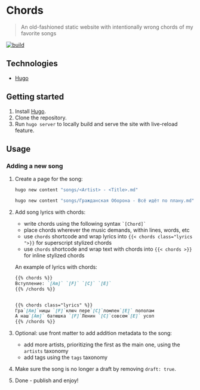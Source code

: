 # Chords

> An old-fashioned static website with intentionally wrong chords of my favorite songs

[![build](https://img.shields.io/github/actions/workflow/status/alebabai/chords/ci.yml)](https://github.com/alebabai/chords/actions?query=workflow%3ACI)

## Technologies

- [Hugo](https://gohugo.io/)

## Getting started

1. Install [Hugo](https://gohugo.io/).
1. Clone the repository.
1. Run `hugo server` to locally build and serve the site with live-reload feature.

## Usage

### Adding a new song

1. Create a page for the song:

    ```sh
    hugo new content "songs/<Artist> - <Title>.md"
    ```

    ```sh
    hugo new content "songs/Гражданская Оборона - Всё идёт по плану.md"
    ```

1. Add song lyrics with chords:
    - write chords using the following syntax ``` `[Chord]` ```
    - place chords wherever the music demands, within lines, words, etc
    - use `chords` shortcode and wrap lyrics into `{{< chords class="lyrics ">}}` for superscript stylized chords
    - use `chords` shortcode and wrap text with chords into `{{< chords >}}` for inline stylized chords

    An example of lyrics with chords:

    ```md
    {{% chords %}}  
    Вступление: `[Am]` `[F]` `[C]` `[E]`
    {{% /chords %}}  

    
    {{% chords class="lyrics" %}}  
    Гра`[Am]`ницы `[F]`ключ пере`[C]`ломлен`[E]` пополам  
    А наш`[Am]` батюшка `[F]`Ленин `[C]`совсем`[E]` усоп   
    {{% /chords %}}
    ```

1. Optional: use front matter to add addition metadata to the song:
    - add more artists, prioritizing the first as the main one, using the `artists` taxonomy
    - add tags using the `tags` taxonomy

1. Make sure the song is no longer a draft by removing `draft: true`.
1. Done - publish and enjoy!
